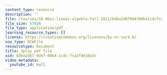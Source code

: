 ```yaml
---
content_type: resource
description: ''
file: /courses/18-06sc-linear-algebra-fall-2011/6dba2d879d4f00b41cdcfca2fde10a3c_TSdXJw83kyA.pdf
file_size: 57926
file_type: application/pdf
learning_resource_types: []
license: https://creativecommons.org/licenses/by-nc-sa/4.0/
ocw_type: OCWFile
resourcetype: Document
title: 3play pdf file
uid: 6dba2d87-9d4f-00b4-1cdc-fca2fde10a3c
video_metadata:
  youtube_id: null
---
```

